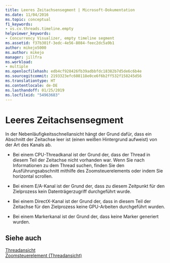```yaml
---
title: Leeres Zeitachsensegment | Microsoft-Dokumentation
ms.date: 11/04/2016
ms.topic: conceptual
f1_keywords:
- vs.cv.threads.timeline.empty
helpviewer_keywords:
- Concurrency Visualizer, empty timeline segment
ms.assetid: f37b301f-3edc-4e56-8084-feec2dc5a9b1
author: mikejo5000
ms.author: mikejo
manager: jillfra
ms.workload:
- multiple
ms.openlocfilehash: edb4cf928426fb39adbbfdc18382b7d5de6c6b4e
ms.sourcegitcommit: 2193323efc608118e0ce6f6b2ff532f158245d56
ms.translationtype: HT
ms.contentlocale: de-DE
ms.lasthandoff: 01/25/2019
ms.locfileid: "54963683"
---
```

# <a name="empty-timeline-segment"></a>Leeres Zeitachsensegment
In der Nebenläufigkeitsschnellansicht hängt der Grund dafür, dass ein Abschnitt der Zeitachse leer ist (einen weißen Hintergrund aufweist) von der Art des Kanals ab.  
  
-   Bei einem CPU-Threadkanal ist der Grund der, dass der Thread in diesem Teil der Zeitachse nicht vorhanden war. Wenn Sie nach Informationen zu dem Thread suchen, finden Sie den Ausführungsabschnitt mithilfe des Zoomsteuerelements oder indem Sie horizontal scrollen.  
  
-   Bei einem E/A-Kanal ist der Grund der, dass zu diesem Zeitpunkt für den Zielprozess kein Datenträgerzugriff durchgeführt wurde.  
  
-   Bei einem DirectX-Kanal ist der Grund der, dass in diesem Teil der Zeitachse für den Zielprozess keine GPU-Arbeiten durchgeführt wurden.  
  
-   Bei einem Markerkanal ist der Grund der, dass keine Marker generiert wurden.  
  
## <a name="see-also"></a>Siehe auch  
 [Threadansicht](../profiling/threads-view-parallel-performance.md)   
 [Zoomsteuerelement (Threadansicht)](../profiling/zoom-control-threads-view.md)